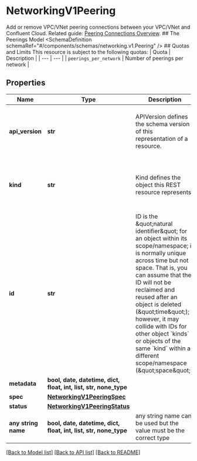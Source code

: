 # NetworkingV1Peering

Add or remove VPC/VNet peering connections between your VPC/VNet and Confluent Cloud.  Related guide: [Peering Connections Overview](https://docs.confluent.io/cloud/current/networking/peering/overview.html).  ## The Peerings Model <SchemaDefinition schemaRef=\"#/components/schemas/networking.v1.Peering\" />  ## Quotas and Limits This resource is subject to the following quotas:  | Quota | Description | | --- | --- | | `peerings_per_network` | Number of peerings per network |

## Properties
Name | Type | Description | Notes
------------ | ------------- | ------------- | -------------
**api_version** | **str** | APIVersion defines the schema version of this representation of a resource. | [optional] [readonly]  if omitted the server will use the default value of "networking/v1"
**kind** | **str** | Kind defines the object this REST resource represents. | [optional] [readonly]  if omitted the server will use the default value of "Peering"
**id** | **str** | ID is the \&quot;natural identifier\&quot; for an object within its scope/namespace; it is normally unique across time but not space. That is, you can assume that the ID will not be reclaimed and reused after an object is deleted (\&quot;time\&quot;); however, it may collide with IDs for other object &#x60;kinds&#x60; or objects of the same &#x60;kind&#x60; within a different scope/namespace (\&quot;space\&quot;). | [optional] [readonly] 
**metadata** | **bool, date, datetime, dict, float, int, list, str, none_type** |  | [optional] 
**spec** | [**NetworkingV1PeeringSpec**](NetworkingV1PeeringSpec.md) |  | [optional] 
**status** | [**NetworkingV1PeeringStatus**](NetworkingV1PeeringStatus.md) |  | [optional] 
**any string name** | **bool, date, datetime, dict, float, int, list, str, none_type** | any string name can be used but the value must be the correct type | [optional]

[[Back to Model list]](../README.md#documentation-for-models) [[Back to API list]](../README.md#documentation-for-api-endpoints) [[Back to README]](../README.md)


